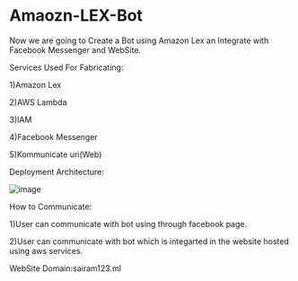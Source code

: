 # Amaozn-LEX-Bot

Now we are going to Create a Bot using Amazon Lex an Integrate with Facebook Messenger and WebSite.

Services Used For Fabricating:

1)Amazon Lex

2)AWS Lambda

3)IAM

4)Facebook Messenger

5)Kommunicate uri(Web)

Deployment Architecture:

![image](https://user-images.githubusercontent.com/87435344/230006943-d263f808-b369-41e6-ac3b-b874b6e634c8.png)

How to Communicate:

1)User can communicate with bot using through facebook page.

2)User can communicate with bot which is integarted in the website hosted using aws services.

WebSite Domain:sairam123.ml
